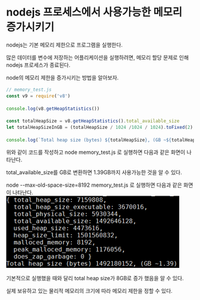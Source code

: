 # nodejs 프로세스에서 사용가능한 메모리 증가시키기

nodejs는 기본 메모리 제한으로 프로그램을 실행한다.

많은 데이터를 변수에 저장하는 어플리케이션을 실행하려면, 메모리 할당 문제로 인해 nodejs 프로세스가 종료된다.

node의 메모리 제한을 증가시키는 방법을 알아보자.

```js
// memory_test.js
const v9 = require('v8')

console.log(v8.getHeapStatistics())

const totalHeapSize = v8.getHeapStatistics().total_available_size
let totalHeapSizeInGB = (totalHeapSize / 1024 /1024 / 1024).toFixed(2)

console.log(`Total heap size (bytes) ${totalHeapSize}, (GB ~${totalHeapSizeInGB})`)
```

위와 같이 코드를 작성하고 
node memory_test.js 로 실행하면 다음과 같은 화면이 나타난다.

total_available_size를 GB로 변환하면 1.39GB까지 사용가능한 것을 알 수 있다.


node --max-old-space-size=8192 memory_test.js 로 실행하면 다음과 같은 화면이 나타난다.
![](./images/memory-increase-nodejs1.png)

기본적으로 실행했을 때와 달리 total heap size가 8GB로 증가 했음을 알 수 있다.

실제 보유하고 있는 물리적 메모리의 크기에 따라 메모리 제한을 정할 수 있다.
